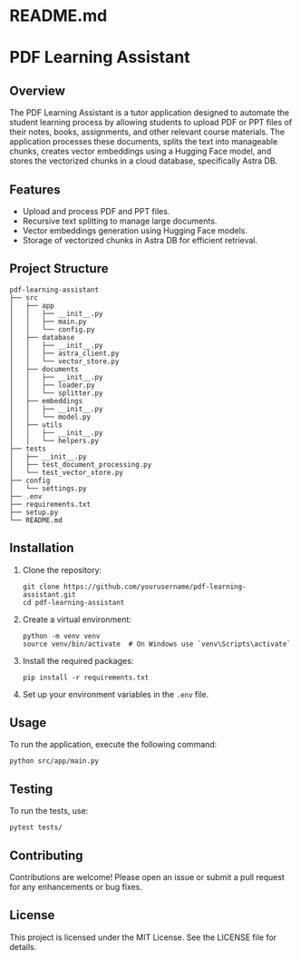 # README.md

# PDF Learning Assistant

## Overview

The PDF Learning Assistant is a tutor application designed to automate the student learning process by allowing students to upload PDF or PPT files of their notes, books, assignments, and other relevant course materials. The application processes these documents, splits the text into manageable chunks, creates vector embeddings using a Hugging Face model, and stores the vectorized chunks in a cloud database, specifically Astra DB.

## Features

- Upload and process PDF and PPT files.
- Recursive text splitting to manage large documents.
- Vector embeddings generation using Hugging Face models.
- Storage of vectorized chunks in Astra DB for efficient retrieval.

## Project Structure

```
pdf-learning-assistant
├── src
│   ├── app
│   │   ├── __init__.py
│   │   ├── main.py
│   │   └── config.py
│   ├── database
│   │   ├── __init__.py
│   │   ├── astra_client.py
│   │   └── vector_store.py
│   ├── documents
│   │   ├── __init__.py
│   │   ├── loader.py
│   │   └── splitter.py
│   ├── embeddings
│   │   ├── __init__.py
│   │   └── model.py
│   ├── utils
│   │   ├── __init__.py
│   │   └── helpers.py
├── tests
│   ├── __init__.py
│   ├── test_document_processing.py
│   └── test_vector_store.py
├── config
│   └── settings.py
├── .env
├── requirements.txt
├── setup.py
└── README.md
```

## Installation

1. Clone the repository:
   ```
   git clone https://github.com/yourusername/pdf-learning-assistant.git
   cd pdf-learning-assistant
   ```

2. Create a virtual environment:
   ```
   python -m venv venv
   source venv/bin/activate  # On Windows use `venv\Scripts\activate`
   ```

3. Install the required packages:
   ```
   pip install -r requirements.txt
   ```

4. Set up your environment variables in the `.env` file.

## Usage

To run the application, execute the following command:
```
python src/app/main.py
```

## Testing

To run the tests, use:
```
pytest tests/
```

## Contributing

Contributions are welcome! Please open an issue or submit a pull request for any enhancements or bug fixes.

## License

This project is licensed under the MIT License. See the LICENSE file for details.
